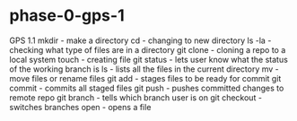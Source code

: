 # phase-0-gps-1
GPS 1.1
mkdir - make a directory
cd - changing to new directory
ls -la - checking what type of files are in a directory
git clone - cloning a repo to a local system
touch - creating file
git status - lets user know what the status of the working branch is
ls - lists all the files in the current directory
mv - move files or rename files
git add - stages files to be ready for commit
git commit - commits all staged files
git push - pushes committed changes to remote repo
git branch - tells which branch user is on
git checkout - switches branches
open - opens a file